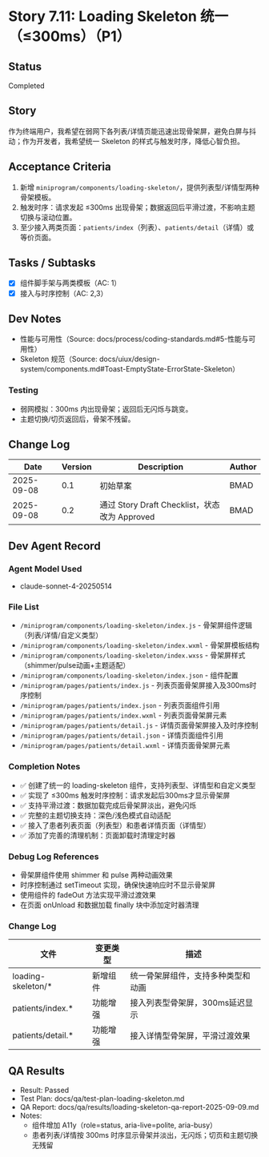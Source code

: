 # Story 7.11: Loading Skeleton 统一（≤300ms）（P1）

## Status
Completed

## Story
作为终端用户，我希望在弱网下各列表/详情页能迅速出现骨架屏，避免白屏与抖动；作为开发者，我希望统一 Skeleton 的样式与触发时序，降低心智负担。

## Acceptance Criteria
1. 新增 `miniprogram/components/loading-skeleton/`，提供列表型/详情型两种骨架模板。
2. 触发时序：请求发起 ≤300ms 出现骨架；数据返回后平滑过渡，不影响主题切换与滚动位置。
3. 至少接入两类页面：`patients/index`（列表）、`patients/detail`（详情）或等价页面。

## Tasks / Subtasks
- [x] 组件脚手架与两类模板（AC: 1）
- [x] 接入与时序控制（AC: 2,3）

## Dev Notes
- 性能与可用性（Source: docs/process/coding-standards.md#5-性能与可用性）
- Skeleton 规范（Source: docs/uiux/design-system/components.md#Toast-EmptyState-ErrorState-Skeleton）

### Testing
- 弱网模拟：300ms 内出现骨架；返回后无闪烁与跳变。
- 主题切换/切页返回后，骨架不残留。

## Change Log
| Date       | Version | Description                                  | Author |
|------------|---------|----------------------------------------------|--------|
| 2025-09-08 | 0.1     | 初始草案                                     | BMAD   |
| 2025-09-08 | 0.2     | 通过 Story Draft Checklist，状态改为 Approved | BMAD   |

## Dev Agent Record

### Agent Model Used
- claude-sonnet-4-20250514

### File List
- `/miniprogram/components/loading-skeleton/index.js` - 骨架屏组件逻辑（列表/详情/自定义类型）
- `/miniprogram/components/loading-skeleton/index.wxml` - 骨架屏模板结构
- `/miniprogram/components/loading-skeleton/index.wxss` - 骨架屏样式（shimmer/pulse动画+主题适配）
- `/miniprogram/components/loading-skeleton/index.json` - 组件配置
- `/miniprogram/pages/patients/index.js` - 列表页面骨架屏接入及300ms时序控制
- `/miniprogram/pages/patients/index.json` - 列表页面组件引用
- `/miniprogram/pages/patients/index.wxml` - 列表页面骨架屏元素
- `/miniprogram/pages/patients/detail.js` - 详情页面骨架屏接入及时序控制
- `/miniprogram/pages/patients/detail.json` - 详情页面组件引用
- `/miniprogram/pages/patients/detail.wxml` - 详情页面骨架屏元素

### Completion Notes
- ✅ 创建了统一的 loading-skeleton 组件，支持列表型、详情型和自定义类型
- ✅ 实现了 ≤300ms 触发时序控制：请求发起后300ms才显示骨架屏
- ✅ 支持平滑过渡：数据加载完成后骨架屏淡出，避免闪烁
- ✅ 完整的主题切换支持：深色/浅色模式自动适配
- ✅ 接入了患者列表页面（列表型）和患者详情页面（详情型）
- ✅ 添加了完善的清理机制：页面卸载时清理定时器

### Debug Log References
- 骨架屏组件使用 shimmer 和 pulse 两种动画效果
- 时序控制通过 setTimeout 实现，确保快速响应时不显示骨架屏
- 使用组件的 fadeOut 方法实现平滑过渡效果
- 在页面 onUnload 和数据加载 finally 块中添加定时器清理

### Change Log
| 文件 | 变更类型 | 描述 |
|------|---------|------|
| loading-skeleton/* | 新增组件 | 统一骨架屏组件，支持多种类型和动画 |
| patients/index.* | 功能增强 | 接入列表型骨架屏，300ms延迟显示 |
| patients/detail.* | 功能增强 | 接入详情型骨架屏，平滑过渡效果 |

## QA Results

- Result: Passed
- Test Plan: docs/qa/test-plan-loading-skeleton.md
- QA Report: docs/qa/results/loading-skeleton-qa-report-2025-09-09.md
- Notes:
  - 组件增加 A11y（role=status, aria-live=polite, aria-busy）
  - 患者列表/详情按 300ms 时序显示骨架并淡出，无闪烁；切页和主题切换无残留
